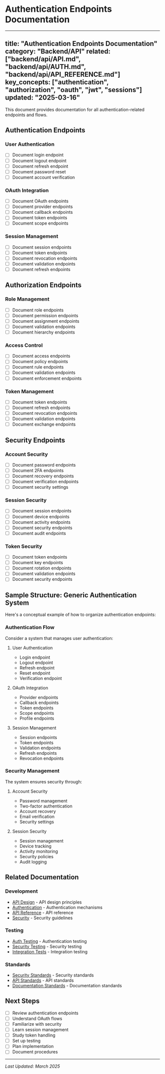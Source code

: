 # Authentication Endpoints Documentation

---
title: "Authentication Endpoints Documentation"
category: "Backend/API"
related: ["backend/api/API.md", "backend/api/AUTH.md", "backend/api/API_REFERENCE.md"]
key_concepts: ["authentication", "authorization", "oauth", "jwt", "sessions"]
updated: "2025-03-16"
---

This document provides documentation for all authentication-related endpoints and flows.

## Authentication Endpoints

### User Authentication
- [ ] Document login endpoint
- [ ] Document logout endpoint
- [ ] Document refresh endpoint
- [ ] Document password reset
- [ ] Document account verification

### OAuth Integration
- [ ] Document OAuth endpoints
- [ ] Document provider endpoints
- [ ] Document callback endpoints
- [ ] Document token endpoints
- [ ] Document scope endpoints

### Session Management
- [ ] Document session endpoints
- [ ] Document token endpoints
- [ ] Document revocation endpoints
- [ ] Document validation endpoints
- [ ] Document refresh endpoints

## Authorization Endpoints

### Role Management
- [ ] Document role endpoints
- [ ] Document permission endpoints
- [ ] Document assignment endpoints
- [ ] Document validation endpoints
- [ ] Document hierarchy endpoints

### Access Control
- [ ] Document access endpoints
- [ ] Document policy endpoints
- [ ] Document rule endpoints
- [ ] Document validation endpoints
- [ ] Document enforcement endpoints

### Token Management
- [ ] Document token endpoints
- [ ] Document refresh endpoints
- [ ] Document revocation endpoints
- [ ] Document validation endpoints
- [ ] Document exchange endpoints

## Security Endpoints

### Account Security
- [ ] Document password endpoints
- [ ] Document 2FA endpoints
- [ ] Document recovery endpoints
- [ ] Document verification endpoints
- [ ] Document security settings

### Session Security
- [ ] Document session endpoints
- [ ] Document device endpoints
- [ ] Document activity endpoints
- [ ] Document security endpoints
- [ ] Document audit endpoints

### Token Security
- [ ] Document token endpoints
- [ ] Document key endpoints
- [ ] Document rotation endpoints
- [ ] Document validation endpoints
- [ ] Document security endpoints

## Sample Structure: Generic Authentication System

Here's a conceptual example of how to organize authentication endpoints:

### Authentication Flow
Consider a system that manages user authentication:

1. User Authentication
   - Login endpoint
   - Logout endpoint
   - Refresh endpoint
   - Reset endpoint
   - Verification endpoint

2. OAuth Integration
   - Provider endpoints
   - Callback endpoints
   - Token endpoints
   - Scope endpoints
   - Profile endpoints

3. Session Management
   - Session endpoints
   - Token endpoints
   - Validation endpoints
   - Refresh endpoints
   - Revocation endpoints

### Security Management
The system ensures security through:

1. Account Security
   - Password management
   - Two-factor authentication
   - Account recovery
   - Email verification
   - Security settings

2. Session Security
   - Session management
   - Device tracking
   - Activity monitoring
   - Security policies
   - Audit logging

## Related Documentation

### Development
- [API Design](API.md) - API design principles
- [Authentication](AUTH.md) - Authentication mechanisms
- [API Reference](API_REFERENCE.md) - API reference
- [Security](SECURITY.md) - Security guidelines

### Testing
- [Auth Testing](../../testing/backend/AUTH_TESTING.md) - Authentication testing
- [Security Testing](../../testing/backend/SECURITY_TESTING.md) - Security testing
- [Integration Tests](../../testing/backend/INTEGRATION_TESTING.md) - Integration testing

### Standards
- [Security Standards](../../standards/SECURITY.md) - Security standards
- [API Standards](../../standards/API_STANDARDS.md) - API standards
- [Documentation Standards](../../standards/DOCUMENTATION.md) - Documentation standards

## Next Steps

- [ ] Review authentication endpoints
- [ ] Understand OAuth flows
- [ ] Familiarize with security
- [ ] Learn session management
- [ ] Study token handling
- [ ] Set up testing
- [ ] Plan implementation
- [ ] Document procedures

---

*Last Updated: March 2025* 